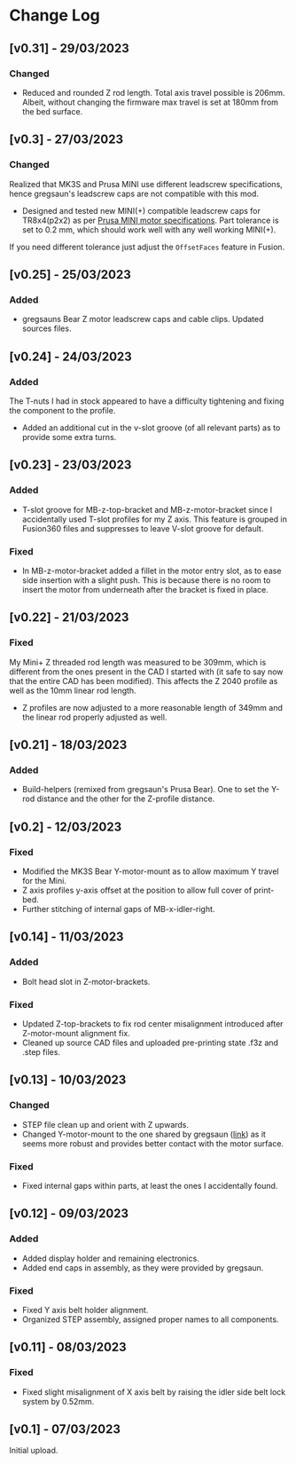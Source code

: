 # Change Log

## [v0.31] - 29/03/2023
### Changed
- Reduced and rounded Z rod length. Total axis travel possible is 206mm. Albeit, without changing the firmware max travel is set at 180mm from the bed surface.

## [v0.3] - 27/03/2023
### Changed
Realized that MK3S and Prusa MINI use different leadscrew specifications, hence gregsaun's leadscrew caps are not compatible with this mod. 
- Designed and tested new MINI(+) compatible leadscrew caps for TR8x4(p2x2) as per [Prusa MINI motor specifications](https://github.com/prusa3d/Original-Prusa-MINI/blob/master/DOCUMENTATION/ELECTRONICS/mini-motor-kit.pdf). Part tolerance is set to 0.2 mm, which should work well with any well working MINI(+). 

If you need different tolerance just adjust the `OffsetFaces` feature in Fusion. 

## [v0.25] - 25/03/2023
### Added
- gregsauns Bear Z motor leadscrew caps and cable clips. Updated sources files.

## [v0.24] - 24/03/2023
### Added
The T-nuts I had in stock appeared to have a difficulty tightening and fixing the component to the profile. 
- Added an additional cut in the v-slot groove (of all relevant parts) as to provide some extra turns.

## [v0.23] - 23/03/2023
### Added
- T-slot groove for MB-z-top-bracket and MB-z-motor-bracket since I accidentally used T-slot profiles for my Z axis. This feature is grouped in Fusion360 files and suppresses to leave V-slot groove for default.
### Fixed
- In MB-z-motor-bracket added a fillet in the motor entry slot, as to ease side insertion with a slight push. This is because there is no room to insert the motor from underneath after the bracket is fixed in place.

## [v0.22] - 21/03/2023
### Fixed
My Mini+ Z threaded rod length was measured to be 309mm, which is different from the ones present in the CAD I started with (it safe to say now that the entire CAD has been modified). This affects the Z 2040 profile as well as the 10mm linear rod length. 
- Z profiles are now adjusted to a more reasonable length of 349mm and the linear rod properly adjusted as well.

## [v0.21] - 18/03/2023
### Added
- Build-helpers (remixed from gregsaun's Prusa Bear). One to set the Y-rod distance and the other for the Z-profile distance. 


## [v0.2] - 12/03/2023
### Fixed
- Modified the MK3S Bear Y-motor-mount as to allow maximum Y travel for the Mini. 
- Z axis profiles y-axis offset at the position to allow full cover of print-bed. 
- Further stitching of internal gaps of MB-x-idler-right.

## [v0.14] - 11/03/2023
### Added
- Bolt head slot in Z-motor-brackets. 
### Fixed
- Updated Z-top-brackets to fix rod center misalignment introduced after  Z-motor-mount alignment fix.
- Cleaned up source CAD files and uploaded pre-printing state .f3z and .step files.

## [v0.13] - 10/03/2023
### Changed
- STEP file clean up and orient with Z upwards.
- Changed Y-motor-mount to the one shared by gregsaun ([link](https://github.com/gregsaun/prusa_i3_bear_upgrade)) as it seems more robust and provides better contact with the motor surface.
### Fixed
- Fixed internal gaps within parts, at least the ones I accidentally found.

## [v0.12] - 09/03/2023
### Added
- Added display holder and remaining electronics. 
- Added end caps in assembly, as they were provided by gregsaun.
### Fixed
- Fixed Y axis belt holder alignment. 
- Organized STEP assembly, assigned proper names to all components.

## [v0.11] - 08/03/2023 
### Fixed
- Fixed slight misalignment of X axis belt by raising the idler side belt lock system by 0.52mm. 

## [v0.1] - 07/03/2023 
Initial upload.